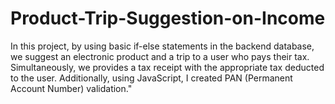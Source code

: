 # Product-Trip-Suggestion-on-Income
In this project, by using basic if-else statements in the backend database, we suggest an electronic product and a trip to a user who pays their tax. Simultaneously, we   provides a tax receipt with the appropriate tax deducted to the user. Additionally, using JavaScript, I created PAN (Permanent Account Number) validation."
